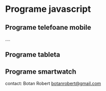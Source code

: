 # Programe javascript

## Programe telefoane mobile

....

## Programe tableta

## Programe smartwatch

contact: Botan Robert
botanrobert@gmail.com
